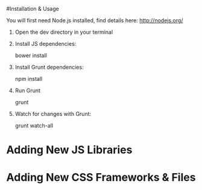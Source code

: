 
#Installation & Usage

You will first need Node.js installed, find details here:
http://nodejs.org/

1. Open the dev directory in your terminal
2. Install JS dependencies:

	bower install

3. Install Grunt dependencies:

	npm install

4. Run Grunt

	grunt

5. Watch for changes with Grunt:

	grunt watch-all

# Adding New JS Libraries

# Adding New CSS Frameworks & Files